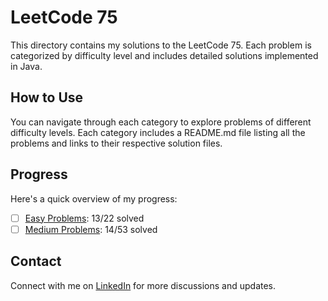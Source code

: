 # LeetCode 75

This directory contains my solutions to the LeetCode 75. Each problem is categorized by difficulty level and includes detailed solutions implemented in Java.

## How to Use

You can navigate through each category to explore problems of different difficulty levels. Each category includes a README.md file listing all the problems and links to their respective solution files.

## Progress

Here's a quick overview of my progress:

- [ ] [Easy Problems](easy/README.md): 13/22 solved
- [ ] [Medium Problems](medium/README.md): 14/53 solved

## Contact
Connect with me on [LinkedIn](https://www.linkedin.com/in/roshan99/) for more discussions and updates.
